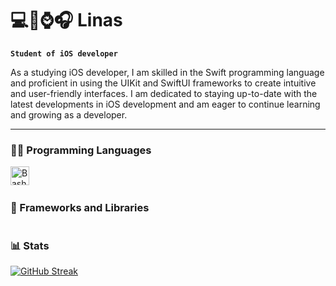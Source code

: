 # 💻📱⌚️🎧 Linas

**`Student of iOS developer`**

As a studying iOS developer, I am skilled in the Swift programming language and proficient in using the UIKit and SwiftUI frameworks to create intuitive and user-friendly interfaces. I am dedicated to staying up-to-date with the latest developments in iOS development and am eager to continue learning and growing as a developer.

---

### 👨‍💻 Programming Languages

<img align="left" alt="Bash" width="30px" style="padding-right:10px;" src="https://raw.githubusercontent.com/danielcranney/readme-generator/main/public/icons/skills/swift-colored.svg" />
<br />

#

### 🧰 Frameworks and Libraries
  
  
#

### 📊 Stats
  
[![GitHub Streak](https://streak-stats.demolab.com?user=linas-ios&theme=dark&mode=weekly)](https://git.io/streak-stats)

#

                    
